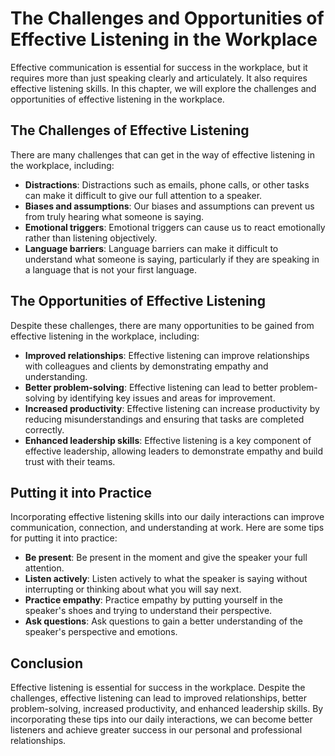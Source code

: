 The Challenges and Opportunities of Effective Listening in the Workplace
=========================================================================================================================

Effective communication is essential for success in the workplace, but it requires more than just speaking clearly and articulately. It also requires effective listening skills. In this chapter, we will explore the challenges and opportunities of effective listening in the workplace.

The Challenges of Effective Listening
-------------------------------------

There are many challenges that can get in the way of effective listening in the workplace, including:

* **Distractions**: Distractions such as emails, phone calls, or other tasks can make it difficult to give our full attention to a speaker.
* **Biases and assumptions**: Our biases and assumptions can prevent us from truly hearing what someone is saying.
* **Emotional triggers**: Emotional triggers can cause us to react emotionally rather than listening objectively.
* **Language barriers**: Language barriers can make it difficult to understand what someone is saying, particularly if they are speaking in a language that is not your first language.

The Opportunities of Effective Listening
----------------------------------------

Despite these challenges, there are many opportunities to be gained from effective listening in the workplace, including:

* **Improved relationships**: Effective listening can improve relationships with colleagues and clients by demonstrating empathy and understanding.
* **Better problem-solving**: Effective listening can lead to better problem-solving by identifying key issues and areas for improvement.
* **Increased productivity**: Effective listening can increase productivity by reducing misunderstandings and ensuring that tasks are completed correctly.
* **Enhanced leadership skills**: Effective listening is a key component of effective leadership, allowing leaders to demonstrate empathy and build trust with their teams.

Putting it into Practice
------------------------

Incorporating effective listening skills into our daily interactions can improve communication, connection, and understanding at work. Here are some tips for putting it into practice:

* **Be present**: Be present in the moment and give the speaker your full attention.
* **Listen actively**: Listen actively to what the speaker is saying without interrupting or thinking about what you will say next.
* **Practice empathy**: Practice empathy by putting yourself in the speaker's shoes and trying to understand their perspective.
* **Ask questions**: Ask questions to gain a better understanding of the speaker's perspective and emotions.

Conclusion
----------

Effective listening is essential for success in the workplace. Despite the challenges, effective listening can lead to improved relationships, better problem-solving, increased productivity, and enhanced leadership skills. By incorporating these tips into our daily interactions, we can become better listeners and achieve greater success in our personal and professional relationships.
